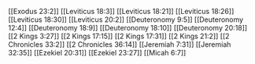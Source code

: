 [[Exodus 23:2]]
[[Leviticus 18:3]]
[[Leviticus 18:21]]
[[Leviticus 18:26]]
[[Leviticus 18:30]]
[[Leviticus 20:2]]
[[Deuteronomy 9:5]]
[[Deuteronomy 12:4]]
[[Deuteronomy 18:9]]
[[Deuteronomy 18:10]]
[[Deuteronomy 20:18]]
[[2 Kings 3:27]]
[[2 Kings 17:15]]
[[2 Kings 17:31]]
[[2 Kings 21:2]]
[[2 Chronicles 33:2]]
[[2 Chronicles 36:14]]
[[Jeremiah 7:31]]
[[Jeremiah 32:35]]
[[Ezekiel 20:31]]
[[Ezekiel 23:27]]
[[Micah 6:7]]
